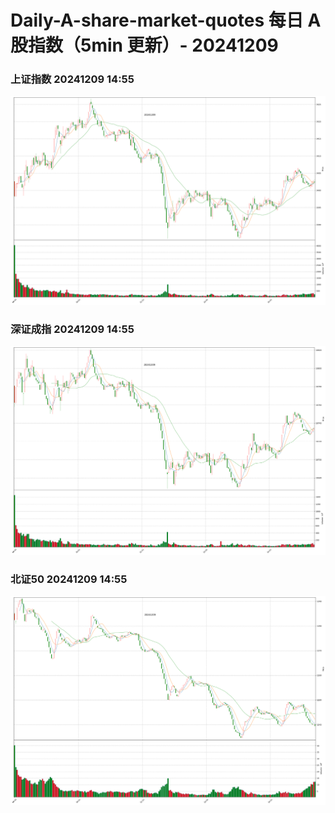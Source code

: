 
# Daily-A-share-market-quotes 每日 A 股指数（5min 更新）- 20241209

### 上证指数 20241209 14:55
![](./fig/2024/12/20241209-sh000001.png)

### 深证成指 20241209 14:55
![](./fig/2024/12/20241209-sz399001.png)

### 北证50 20241209 14:55
![](./fig/2024/12/20241209-bj899050.png)
